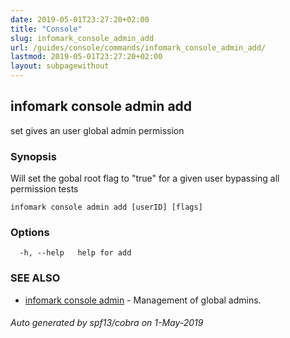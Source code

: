 ```yaml
---
date: 2019-05-01T23:27:20+02:00
title: "Console"
slug: infomark_console_admin_add
url: /guides/console/commands/infomark_console_admin_add/
lastmod: 2019-05-01T23:27:20+02:00
layout: subpagewithout
---
```


## infomark console admin add

set gives an user global admin permission

### Synopsis

Will set the gobal root flag to "true" for a given user
 bypassing all permission tests

```
infomark console admin add [userID] [flags]
```

### Options

```
  -h, --help   help for add
```

### SEE ALSO

* [infomark console admin](/guides/console/commands/infomark_console_admin/)	 - Management of global admins.

###### Auto generated by spf13/cobra on 1-May-2019
